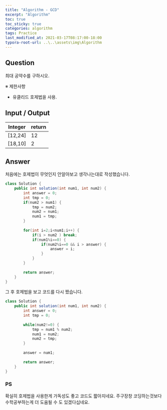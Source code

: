 ```yaml
---
title: "Algorithm - GCD"
excerpt: "Algorithm"
toc: true
toc_sticky: true
categories: algorithm
tags: Practice
last_modified_at: 2021-03-17T08:17:00-18:00
typora-root-url: ..\..\assets\img\Algorithm
---
```


## Question
최대 공약수를 구하시오.

 ※ 제한사항

- 유클리드 호제법을 사용.



## Input / Output

| Integer | return |
| ------- | ------ |
| [12,24] | 12     |
| [18,10] | 2      |



## Answer

처음에는 호제법이 무엇인지 안알아보고 생각나는대로 작성했습니다.

```java
class Solution {
    public int solution(int num1, int num2) {
        int answer = 0;
        int tmp = 0;
        if(num2 > num1) {
        	tmp = num2;
        	num2 = num1;
        	num1 = tmp;
        }
        
        for(int i=2;i<num1;i++) {
        	if(i > num2 ) break;
        	if(num1%i==0) {
        		if(num2%i==0 && i > answer) {
        			answer = i;
        		}
        	}
        }
        
        return answer;
    }
}
```

그 후 호제법을 보고 코드를 다시 짰습니다.

```java
class Solution {
    public int solution(int num1, int num2) {
        int answer = 0;
        int tmp = 0;
               
        while(num2!=0) {
        	tmp = num1 % num2;
        	num1 = num2;
        	num2 = tmp;
        }
        
        answer = num1;
        
        return answer;
    }
}
```



### PS

확실히 호제법을 사용한게 가독성도 좋고 코드도 짧아지네요.
주구장창 코딩하는것보다 수학공부하는게 더 도움될 수 도 있겠다십네요.